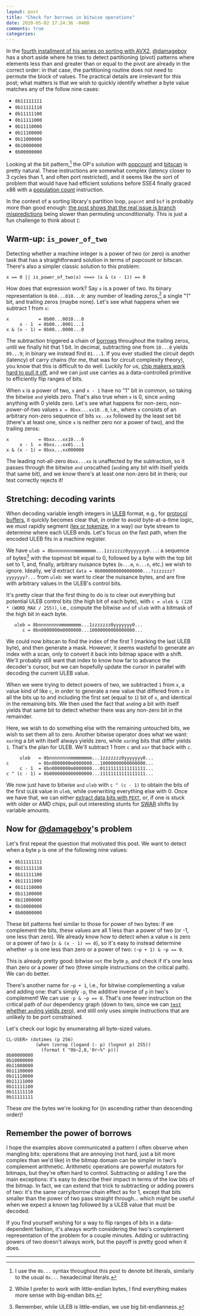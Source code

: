 ```yaml
---
layout: post
title: "Check for borrows in bitwise operations"
date: 2020-05-02 17:24:36 -0400
comments: true
categories: 
---
```


In the [fourth installment of his series on sorting with AVX2](https://bits.houmus.org/2020-02-01/this-goes-to-eleven-pt4),
[@damageboy](https://twitter.com/damageboy) has a short aside where he
tries to detect partitioning (pivot) patterns where elements less than
and greater than or equal to the pivot are already in the correct
order: in that case, the partitioning routine does not need to permute
the block of values.  The practical details are irrelevant for this
post; what matters is that we wish to quickly identify whether a byte
value matches any of the follow nine cases:

 * `0b11111111`
 * `0b11111110`
 * `0b11111100`
 * `0b11111000`
 * `0b11110000`
 * `0b11100000`
 * `0b11000000`
 * `0b10000000`
 * `0b00000000`

Looking at the bit pattern,[^b-for-bit-literal] the OP's solution with [popcount](https://www.felixcloutier.com/x86/popcnt) and [bitscan](https://www.felixcloutier.com/x86/bsf)
is pretty natural.  These instructions are somewhat complex (latency
closer to 3 cycles than 1, and often port restricted), 
and it seems like the sort of problem that would have had efficient
solutions before SSE4 finally graced x86 with a [population count](https://en.wikipedia.org/wiki/Hamming_weight) instruction.

[^b-for-bit-literal]: I use the `0b...` syntax throughout this post to denote bit literals, similarly to the usual `0x...` hexadecimal literals.

In the context of a sorting library's partition loop, `popcnt` and
`bsf` is probably more than good enough:
[the post shows that the real issue is branch mispredictions](https://bits.houmus.org/2020-02-01/this-goes-to-eleven-pt4)
being slower than permuting unconditionally.
This is just a fun challenge to think about (:

Warm-up: `is_power_of_two`
--------------------------

Detecting whether a machine integer is a power of two (or zero) is
another task that has a straightforward solution in terms of popcount
or bitscan.  There's also a simpler classic solution to this problem:

`x == 0 || is_power_of_two(x) <==> (x & (x - 1)) == 0`

How does that expression work?  Say `x` is a power of two. Its binary
representation is `0b0...010...0`: any number of leading zeros,[^big-endian] 
a single "1" bit, and trailing zeros (maybe none).  Let's see what happens when
we subtract 1 from `x`:

    x           = 0b00...0010...0
         x - 1  = 0b00...0001...1
    x & (x - 1) = 0b00...0000...0

[^big-endian]: While I prefer to work with little-endian bytes, I find everything makes more sense with big-endian bits.

The subtraction triggered a chain of [borrows](https://en.wikipedia.org/wiki/Carry_(arithmetic))
throughout the trailing zeros, until we finally hit that 1 bit.
In decimal, subtracting one from `10...0` yields `09...9`;
in binary we instead find `01...1`.
If you ever studied the circuit depth (latency) of carry chains
(for me, that was for circuit complexity theory), you know
that this is difficult to do well.
Luckily for us, [chip makers work hard to pull it off](https://en.wikipedia.org/wiki/Kogge%E2%80%93Stone_adder),
and we can just use carries as a data-controlled
primitive to efficiently flip ranges of bits.

When `x` is a power of two, `x` and `x - 1` have no "1" bit in common,
so taking the bitwise `and` yields zero.  That's also true when `x` is 0,
since `and`ing anything with 0 yields zero.  Let's see what happens
for non-zero, non-power-of-two values `x = 0bxx...xx10..0`,
i.e., where `x` consists of an arbitrary non-zero sequence of bits `xx..xx`
followed by the least set bit (there's at least one, since `x` is neither zero nor a power of two), and the trailing zeros:

    x           = 0bxx...xx10...0
         x - 1  = 0bxx...xx01...1
    x & (x - 1) = 0bxx...xx000000

The leading not-all-zero `0bxx...xx` is unaffected by the subtraction,
so it passes through the bitwise `and` unscathed (`and`ing any bit with
itself yields that same bit), and we know there's at least one non-zero
bit in there; our test correctly rejects it!

Stretching: decoding varints
----------------------------

When decoding variable length integers in [ULEB](https://en.wikipedia.org/wiki/LEB128#Unsigned_LEB128)
format, e.g., for [protocol buffers](https://developers.google.com/protocol-buffers/docs/encoding),
it quickly becomes clear that, in order to avoid byte-at-a-time logic,
we must rapidly segment ([lex or tokenize](https://en.wikipedia.org/wiki/Lexical_analysis), in a way) our byte stream to determine where each ULEB
ends.  Let's focus on the fast path, when the encoded ULEB fits in a
machine register.

We have `uleb = 0bnnnnnnnnmmmmmmmm...1zzzzzzz0yyyyyyy0...`: a sequence of bytes[^remember-endianness] with the topmost bit equal to 0, followed by a byte with the top bit set to 1, and, finally, arbitrary nuisance bytes (`m...m`, `n...n`, etc.) we wish to ignore.  Ideally, we'd
extract `data = 0b0000000000000000...?zzzzzzz?yyyyyyy?...` from `uleb`: we want to clear the
nuisance bytes, and are fine with arbitrary values in the 
ULEB's control bits.

[^remember-endianness]: Remember, while ULEB is little-endian, we use big bit-endianness.

It's pretty clear that the first thing to do is to
clear out everything but potential ULEB control bits (the high bit of
each byte), with `c = uleb & (128 * (WORD_MAX / 255))`, i.e.,
compute the bitwise `and` of `uleb` with a bitmask of the high bit in each byte.

       uleb = 0bnnnnnnnnmmmmmmmm...1zzzzzzz0yyyyyyy0...
          c = 0bn0000000m0000000...10000000000000000...

We could now bitscan to find the index of the first 1 (marking the
last ULEB byte), and then generate a mask.  However, it seems wasteful to
generate an index with a scan, only to convert it back into bitmap
space with a shift.  We'll probably still want that index to know how
far to advance the decoder's cursor, but we can hopefully update the
cursor in parallel with decoding the current ULEB value.

When we were trying to detect powers of two, we subtracted `1` from
`x`, a value kind of like `c`, in order to generate a new value
that differed from `x` in all the bits up to and including the first
set (equal to `1`) bit of `x`, and identical in the remaining bits.  We
then used the fact that `and`ing a bit with itself yields that same
bit to detect whether there was any non-zero bit in the remainder.

Here, we wish to do something else with the remaining untouched bits, we
wish to set them all to zero.  Another bitwise operator does
what we want: `xor`ing a bit with itself always yields zero, while
`xor`ing bits that differ yields `1`.  That's the plan for ULEB. We'll
subtract 1 from `c` and `xor` that back with `c`.

         uleb   = 0bnnnnnnnnmmmmmmmm...1zzzzzzz0yyyyyyy0...
    c           = 0bn0000000m0000000...10000000000000000...
         c - 1  = 0bn0000000m0000000...01111111111111111...
    c ^ (c - 1) = 0b0000000000000000...11111111111111111...

We now just have to bitwise `and` `uleb` with `c ^ (c - 1)`
to obtain the bits of the first `ULEB` value in `uleb`, while
overwriting everything else with 0.  Once we have that, we can either
[extract data bits with `PEXT`](https://www.felixcloutier.com/x86/pext),
or, if one is stuck with older or AMD chips, pull out interesting stunts for [SWAR](https://en.wikipedia.org/wiki/SWAR) shifts by variable amounts.

Now for [@damageboy](https://bits.houmus.org/2020-02-01/this-goes-to-eleven-pt4)'s problem
----------------------------------------------------------------

Let's first repeat the question that motivated this post.  We want to detect when a byte `p` is one of the following nine values:

 * `0b11111111`
 * `0b11111110`
 * `0b11111100`
 * `0b11111000`
 * `0b11110000`
 * `0b11100000`
 * `0b11000000`
 * `0b10000000`
 * `0b00000000`

These bit patterns feel similar to those for power of two bytes: if we
complement the bits, these values are all 1 less than a power of two
(or -1, one less than zero).  We already know how to detect when a
value `x` is zero or a power of two (`x & (x - 1) == 0`), so it's easy
to instead determine whether `~p` is one less than zero or a power of
two: `(~p + 1) & ~p == 0`.

This is already pretty good: bitwise `not` the byte `p`,
and check if it's one less than zero or a power of two (three simple
instructions on the critical path).  We can do better.

There's another name for `~p + 1`, i.e., for bitwise complementing a value and
adding one: that's simply `-p`, the additive inverse of `p` in two's
complement!  We can use `-p & ~p == 0`.  That's one fewer
instruction on the critical path of our dependency graph (down to two, since we can [`test` whether `and`ing yields zero](https://www.felixcloutier.com/x86/test)), and still only
uses simple instructions that are unlikely to be port constrained.

Let's check our logic by enumerating all byte-sized values.

    CL-USER> (dotimes (p 256)
               (when (zerop (logand (- p) (lognot p) 255))
                 (format t "0b~2,8,'0r~%" p)))
    0b00000000
    0b10000000
    0b11000000
    0b11100000
    0b11110000
    0b11111000
    0b11111100
    0b11111110
    0b11111111

These *are* the bytes we're looking for (in ascending rather
than descending order)!

Remember the power of borrows
-----------------------------

I hope the examples above communicated a pattern I often observe when
mangling bits: operations that are annoying (not hard, just a bit more
complex than we'd like) in the bitmap domain can be simpler in two's
complement arithmetic.  Arithmetic operations are powerful mutators
for bitmaps, but they're often hard to control.  Subtracting or adding
1 are the main exceptions: it's easy to describe their impact in terms
of the low bits of the bitmap.  In fact, we can extend that trick to
subtracting or adding powers of two: it's the same carry/borrow chain effect as for 1,
except that bits smaller than the power of two pass straight 
through...
which might be useful when we expect a known tag followed by a ULEB value that must be decoded.

If you find yourself wishing for a way to flip ranges of bits in a
data-dependent fashion, it's always worth considering the two's
complement representation of the problem for a couple minutes.  Adding
or subtracting powers of two doesn't always work, but the payoff is
pretty good when it does.

<p><hr style="width: 50%"></p>
